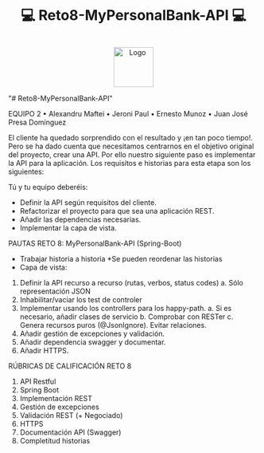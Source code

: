 # <h1 align="center">💻 Reto8-MyPersonalBank-API 💻</h1>

<!-- PROJECT LOGO -->
<br />
<div align="center">
  <a href="https://github.com/Juan-JosePresaDominguez/Reto8-MyPersonalBank-API/MyPersonalBankAPI">
    <img src="docs/API REST.png" alt="Logo" width="80" height="80">
  </a>
  <!-- <h3 align="center">API REST</h3> -->
</div>

"# Reto8-MyPersonalBank-API" 

EQUIPO 2
• Alexandru Maftei
• Jeroni Paul
• Ernesto Munoz
• Juan José Presa Domínguez

El cliente ha quedado sorprendido con el resultado y ¡en tan poco tiempo!. Pero se ha dado cuenta que necesitamos centrarnos en el objetivo original del proyecto, crear una API.
Por ello nuestro siguiente paso es implementar la API para la aplicación.
Los requisitos e historias para esta etapa son los siguientes:

Tú y tu equipo deberéis:
- Definir la API según requisitos del cliente.
- Refactorizar el proyecto para que sea una aplicación REST.
- Añadir las dependencias necesarias.
- Implementar la capa de vista.

PAUTAS RETO 8: MyPersonalBank-API (Spring-Boot)
- Trabajar historia a historia
*Se pueden reordenar las historias
- Capa de vista:
1. Definir la API recurso a recurso (rutas, verbos, status codes)
	a. Sólo representación JSON
2. Inhabilitar/vaciar los test de controler
3. Implementar usando los controllers para los happy-path.
	a. Si es necesario, añadir clases de servicio
	b. Comprobar con RESTer
	c. Genera recursos puros (@JsonIgnore). Evitar relaciones.
4. Añadir gestión de excepciones y validación.
5. Añadir dependencia swagger y documentar.
6. Añadir HTTPS.

RÚBRICAS DE CALIFICACIÓN RETO 8
1. API Restful
2. Spring Boot
3. Implementación REST
4. Gestión de excepciones
5. Validación REST (+ Negociado)
6. HTTPS
7. Documentación API (Swagger)
8. Completitud historias
